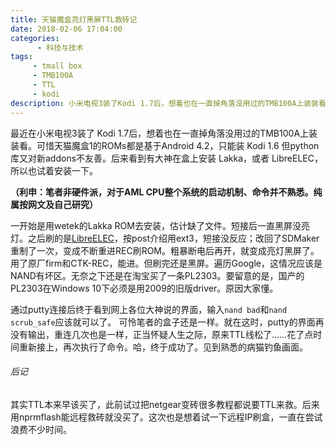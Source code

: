 ```yaml
---
title: 天猫魔盒亮灯黑屏TTL救砖记
date: 2018-02-06 17:04:00
categories:
      - 科技与技术
tags:
     - tmall box
     - TMB100A
     - TTL
     - kodi
description: 小米电视3装了Kodi 1.7后，想着也在一直掉角落没用过的TMB100A上装装看。
---
```


最近在小米电视3装了 Kodi 1.7后，想着也在一直掉角落没用过的TMB100A上装装看。可惜天猫魔盒1的ROMs都是基于Android 4.2，只能装 Kodi 1.6 但python库又对新addons不友善。后来看到有大神在盒上安装 Lakka，或者 LibreELEC，所以也试着安装一下。



**（利申：笔者非硬件派，对于AML CPU整个系统的启动机制、命令并不熟悉。纯属按网文及自己研究）**



一开始是用wetek的Lakka ROM去安装，估计缺了文件。短接后一直黑屏没亮灯。之后刷的是[LibreELEC](https://forum.libreelec.tv/thread/4858-8-0-2-libreelec-8-0-builds-for-mx2-g18/)，按post介绍用ext3，短接没反应；改回了SDMaker重制了一次，变成不断重进REC刷ROM。粗暴断电后再开，就变成亮灯黑屏了。用了原厂firm和CTK-REC，能进。但刷完还是黑屏。遍历Google，这情况应该是NAND有坏区。无奈之下还是在淘宝买了一条PL2303。要留意的是，国产的PL2303在Windows 10下必须是用2009的旧版driver。原因大家懂。 

通过putty连接后终于看到网上各位大神说的界面，输入`nand bad`和`nand scrub_safe`应该就可以了。 可怜笔者的盒子还是一样。就在这时，putty的界面再没有输出，重连几次也是一样，正当怀疑人生之际，原来TTL线松了……花了点时间重新接上，再次执行了命令。哈，终于成功了。见到熟悉的病猫钓鱼画面。



###### 后记

其实TTL本来早该买了，此前试过把netgear变砖很多教程都说要TTL来救。后来用nprmflash能远程救砖就没买了。这次也是想着试一下远程IP刷盒，一直在尝试浪费不少时间。



